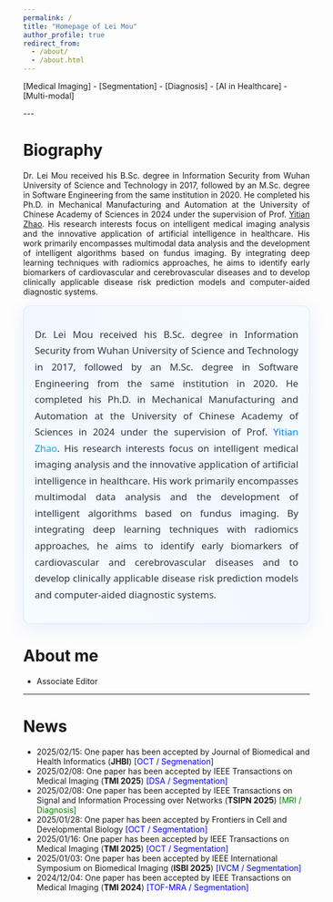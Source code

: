 ```yaml
---
permalink: /
title: "Homepage of Lei Mou"
author_profile: true
redirect_from: 
  - /about/
  - /about.html
---
```


<p align="left">
    <a>[Medical Imaging]</a>
    -
    <a>[Segmentation]</a>
    -
    <a>[Diagnosis]</a>
    -
    <a>[AI in Healthcare]</a>
    -
    <a>[Multi-modal]</a>
</p>
---

# Biography

<p style="text-align: justify;">
Dr. Lei Mou received his B.Sc. degree in Information Security from Wuhan University of Science and Technology in 2017, followed by an M.Sc. degree in Software Engineering from the same institution in 2020. He completed his Ph.D. in Mechanical Manufacturing and Automation at the University of Chinese Academy of Sciences in 2024 under the supervision of Prof. <a href="https://ytianzhao.github.io/">Yitian Zhao</a>. His research interests focus on intelligent medical imaging analysis and the innovative application of artificial intelligence in healthcare. His work primarily encompasses multimodal data analysis and the development of intelligent algorithms based on fundus imaging. By integrating deep learning techniques with radiomics approaches, he aims to identify early biomarkers of cardiovascular and cerebrovascular diseases and to develop clinically applicable disease risk prediction models and computer-aided diagnostic systems.
</p>

<style>
.light-bio {
    background: rgba(255, 255, 255, 0.9);
    border-radius: 12px;
    padding: 1.2rem;
    margin: 1rem 0;
    border: 1px solid rgba(0, 103, 255, 0.15);
    box-shadow: 0 8px 32px rgba(0, 103, 255, 0.1);
    position: relative;
    overflow: hidden;
}

.light-bio::before {
    content: '';
    position: absolute;
    top: 0;
    left: -50%;
    width: 200%;
    height: 100%;
    background: linear-gradient(45deg, 
        rgba(0, 247, 255, 0.03) 0%,
        rgba(0, 103, 255, 0.05) 50%,
        rgba(0, 247, 255, 0.03) 100%);
    z-index: 0;
}

.light-bio p {
    position: relative;
    z-index: 1;
    font-family: 'Segoe UI', system-ui, sans-serif;
    font-size: 1.05rem;
    line-height: 1.7;
    color: #2d3748;
    text-align: justify;
    hyphens: auto;
}

.light-bio a {
    color: #0066ff;
    text-decoration: none;
    background: linear-gradient(45deg, #0066ff, #00c1ff);
    -webkit-background-clip: text;
    -webkit-text-fill-color: transparent;
    font-weight: 500;
    transition: all 0.3s ease;
}

.light-bio a:hover {
    text-shadow: 0 2px 8px rgba(0, 103, 255, 0.2);
}

@media (max-width: 768px) {
    .light-bio {
        padding: 1.2rem;
        margin: 1.5rem 0;
    }
}
</style>

<div class="light-bio">
    <p>
        Dr. Lei Mou received his B.Sc. degree in Information Security from Wuhan University of Science and Technology in 2017, followed by an M.Sc. degree in Software Engineering from the same institution in 2020. He completed his Ph.D. in Mechanical Manufacturing and Automation at the University of Chinese Academy of Sciences in 2024 under the supervision of Prof. <a href="https://ytianzhao.github.io/">Yitian Zhao</a>. His research interests focus on intelligent medical imaging analysis and the innovative application of artificial intelligence in healthcare. His work primarily encompasses multimodal data analysis and the development of intelligent algorithms based on fundus imaging. By integrating deep learning techniques with radiomics approaches, he aims to identify early biomarkers of cardiovascular and cerebrovascular diseases and to develop clinically applicable disease risk prediction models and computer-aided diagnostic systems.
    </p>
</div>

# About me

- Associate Editor

---

# News

- 2025/02/15: One paper has been accepted by Journal of Biomedical and Health Informatics (**JHBI**) [<font color=blue>OCT / Segmenation</font>]
- 2025/02/08: One paper has been accepted by IEEE Transactions on Medical Imaging (**TMI 2025**) <font color=blue>[DSA / Segmentation]</font>
- 2025/02/08: One paper has been accepted by IEEE Transactions on Signal and Information Processing over Networks (**TSIPN 2025**) <font color=green>[MRI / Diagnosis]</font>
- 2025/01/28: One paper has been accepted by Frontiers in Cell and Developmental Biology <font color=blue>[OCT / Segmentation]</font>
- 2025/01/16: One paper has been accepted by IEEE Transactions on Medical Imaging (**TMI 2025**) <font color=blue>[OCT / Segmentation]</font>
- 2025/01/03: One paper has been accepted by IEEE International Symposium on Biomedical Imaging (**ISBI 2025**) <font color=blue>[IVCM / Segmentation]</font>
- 2024/12/04: One paper has been accepted by IEEE Transactions on Medical Imaging (**TMI 2024**) <font color=blue>[TOF-MRA / Segmentation]</font>
